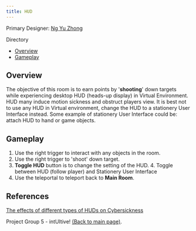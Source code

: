 ```yaml
---
title: HUD
---
```


Primary Designer: [Ng Yu Zhong](https://github.com/yuzhongng)

Directory
- [Overview](#overview)
- [Gameplay](#gameplay)

## Overview
The objective of this room is to earn points by '**shooting**' down targets while experiencing 
desktop HUD (heads-up display) in Virtual Environment. 
HUD many induce motion sickness and obstruct players view. It is best not to use any
HUD in Virtual environment, change the HUD to a stationery User Interface instead.
Some example of stationery User Interface could be: attach HUD to hand or game objects.

## Gameplay
1. Use the right trigger to interact with any objects in the room.
2. Use the right trigger to 'shoot' down target.
3. **Toggle HUD** button is to change the setting of the HUD. 
   4. Toggle between HUD (follow player) and Stationery User Interface
4. Use the teleportal to teleport back to **Main Room**. 

## References
[The effects of different types of HUDs on Cybersickness](https://gupea.ub.gu.se/bitstream/handle/2077/67101/gupea_2077_67101_1.pdf?sequence=1&isAllowed=y)


Project Group 5 - intUItive! [(Back to main page)](../README.md).